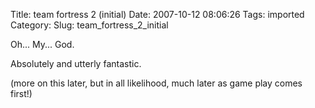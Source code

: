 Title: team fortress 2 (initial)
Date: 2007-10-12 08:06:26
Tags: imported
Category: 
Slug: team_fortress_2_initial

Oh... My... God.

Absolutely and utterly fantastic.

(more on this later, but in all likelihood, much later as game play comes first!)
